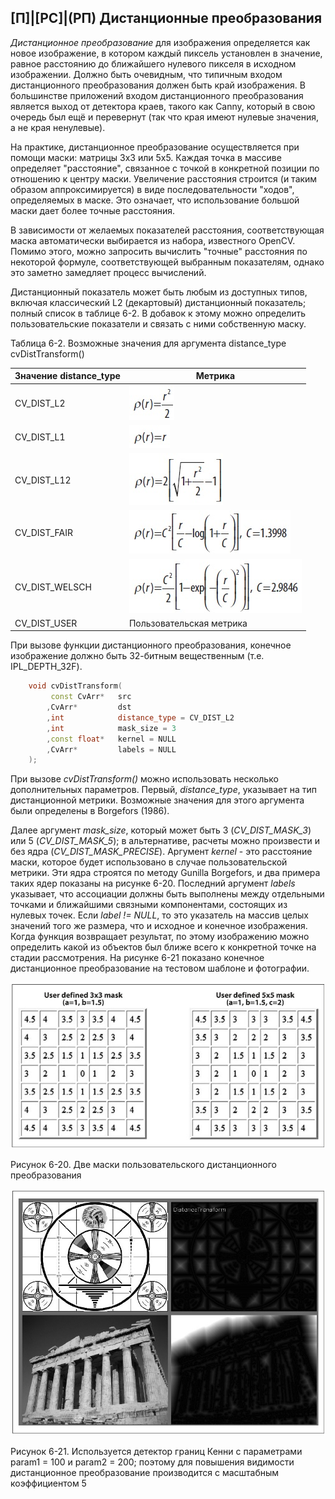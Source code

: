## [П]|[РС]|(РП) Дистанционные преобразования

*Дистанционное преобразование* для изображения определяется как новое изображение, в котором каждый пиксель установлен в значение, равное расстоянию до ближайшего нулевого пикселя в исходном изображении. Должно быть очевидным, что типичным входом дистанционного преобразования должен быть край изображения. В большинстве приложений входом дистанционного преобразования является выход от детектора краев, такого как Canny, который в свою очередь был ещё и перевернут (так что края имеют нулевые значения, а не края ненулевые).

На практике, дистанционное преобразование осуществляется при помощи маски: матрицы 3x3 или 5x5. Каждая точка в массиве определяет "расстояние", связанное с точкой в конкретной позиции по отношению к центру маски. Увеличение расстояния строится (и таким образом аппроксимируется) в виде последовательности "ходов", определяемых в маске. Это означает, что использование большой маски дает более точные расстояния.

В зависимости от желаемых показателей расстояния, соответствующая маска автоматически выбирается из набора, известного OpenCV. Помимо этого, можно запросить вычислить "точные" расстояния по некоторой формуле, соответствующей выбранным показателям, однако это заметно замедляет процесс вычислений. 

Дистанционный показатель может быть любым из доступных типов, включая классический L2 (декартовый) дистанционный показатель; полный список в таблице 6-2. В добавок к этому можно определить пользовательские показатели и связать с ними собственную маску.

Таблица 6-2. Возможные значения для аргумента distance_type cvDistTransform()

| Значение distance_type | Метрика |
| -- | -- |
| CV_DIST_L2 | ![Формула 6-45 не найдена](Images/Frml_6_45.jpg) |
| CV_DIST_L1 | ![Формула 6-46 не найдена](Images/Frml_6_46.jpg) |
| CV_DIST_L12 | ![Формула 6-47 не найдена](Images/Frml_6_47.jpg) |
| CV_DIST_FAIR | ![Формула 6-48 не найдена](Images/Frml_6_48.jpg) |
| CV_DIST_WELSCH | ![Формула 6-49 не найдена](Images/Frml_6_49.jpg) |
| CV_DIST_USER | Пользовательская метрика |

При вызове функции дистанционного преобразования, конечное изображение должно быть 32-битным вещественным (т.е. IPL_DEPTH_32F).

```cpp
	void cvDistTransform(
		 const CvArr* 	src
		,CvArr* 		dst
		,int 			distance_type = CV_DIST_L2
		,int 			mask_size = 3
		,const float* 	kernel = NULL
		,CvArr* 		labels = NULL
	);
```

При вызове *cvDistTransform()* можно использовать несколько дополнительных параметров. Первый, *distance_type*, указывает на тип дистанционной метрики. Возможные значения для этого аргумента были определены в Borgefors (1986).

Далее аргумент *mask_size*, который может быть 3 (*CV_DIST_MASK_3*) или 5 (*CV_DIST_MASK_5*); в альтернативе, расчеты можно произвести и без ядра (*CV_DIST_MASK_PRECISE*). Аргумент *kernel* - это расстояние маски, которое будет использовано в случае пользовательской метрики. Эти ядра строятся по методу Gunilla Borgefors, и два примера таких ядер показаны на рисунке 6-20. Последний аргумент *labels* указывает, что ассоциации должны быть выполнены между отдельными точками и ближайшими связными компонентами, состоящих из нулевых точек. Если *label != NULL*, то это указатель на массив целых значений того же размера, что и исходное и конечное изображения. Когда функция возвращает результат, по этому изображению можно определить какой из объектов был ближе всего к конкретной точке на стадии рассмотрения. На рисунке 6-21 показано конечное дистанционное преобразование на тестовом шаблоне и фотографии.

![Рисунок 6-20 не найден](Images/Pic_6_20.jpg)

Рисунок 6-20. Две маски пользовательского дистанционного преобразования

![Рисунок 6-21 не найден](Images/Pic_6_21.jpg)

Рисунок 6-21. Используется детектор границ Кенни с параметрами param1 = 100 и param2 = 200; поэтому для повышения видимости дистанционное преобразование производится с масштабным коэффициентом 5

